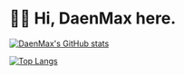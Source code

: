 # 👋🏻 Hi, DaenMax here.


[![DaenMax's GitHub stats](https://github-readme-stats.vercel.app/api?username=daenmax)](https://github.com/anuraghazra/github-readme-stats)

[![Top Langs](https://github-readme-stats.vercel.app/api/top-langs/?username=daenmax&layout=compact)](https://github.com/anuraghazra/github-readme-stats)
